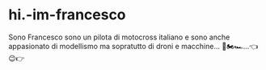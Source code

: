 # hi.-im-francesco
Sono Francesco sono un pilota di motocross italiano  e sono anche appasionato di modellismo ma sopratutto di droni e macchine... 🚁🏍🏎...👈😉👉
